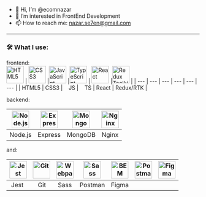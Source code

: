 - 👋 Hi, I’m @ecomnazar
- 👀 I’m interested in FrontEnd Development
- 📫 How to reach me: nazar.se7en@gmail.com

---

### :hammer_and_wrench: What I use:

frontend:   
<a href="https://html.spec.whatwg.org/multipage/" target="_blank" rel="noreferrer"><img width="45" height="45" alt="HTML5" src="https://cdn.jsdelivr.net/gh/devicons/devicon/icons/html5/html5-plain.svg" /></a> | <a href="https://www.w3schools.com/css/" target="_blank" rel="noreferrer"><img width="45" height="45" alt="CSS3" src="https://cdn.jsdelivr.net/gh/devicons/devicon/icons/css3/css3-plain.svg" /></a> |<a href="https://developer.mozilla.org/en-US/docs/Web/JavaScript" target="_blank" rel="noreferrer"><img width="45" height="45" alt="JavaScript" src="https://cdn.jsdelivr.net/gh/devicons/devicon/icons/javascript/javascript-plain.svg" /></a> |<a href="https://www.typescriptlang.org/" target="_blank" rel="noreferrer"><img width="45" height="45" alt="TypeScript" src="https://cdn.jsdelivr.net/gh/devicons/devicon/icons/typescript/typescript-plain.svg" /></a> | <a href="https://react.dev/" target="_blank" rel="noreferrer"><img width="45" height="45" alt="React" src="https://cdn.jsdelivr.net/gh/devicons/devicon/icons/react/react-original.svg" /></a> |<a href="https://redux-toolkit.js.org/" target="_blank" rel="noreferrer"><img width="45" height="45" alt="Redux Toolkit" src="https://cdn.jsdelivr.net/gh/devicons/devicon/icons/redux/redux-original.svg" /></a> |
| --- | --- | --- | --- | --- | --- |
| HTML5 | CSS3 | &nbsp;&nbsp;&nbsp;JS | &nbsp;&nbsp;&nbsp;TS | React | Redux/RTK |

backend:  

<a href="https://nodejs.org/en" target="_blank" rel="noreferrer"><img width="45" height="45" alt="Node.js" src="https://cdn.jsdelivr.net/gh/devicons/devicon/icons/nodejs/nodejs-plain.svg" /></a>| <a href="https://expressjs.com/" target="_blank" rel="noreferrer"><img width="45" height="45" alt="Express" src="https://cdn.jsdelivr.net/gh/devicons/devicon/icons/express/express-original.svg" /></a> | <a href="https://www.mongodb.com/" target="_blank" rel="noreferrer"><img width="45" height="45" alt="MongoDB" src="https://cdn.jsdelivr.net/gh/devicons/devicon/icons/mongodb/mongodb-plain.svg" /></a> | <a href="https://nginx.org/" target="_blank" rel="noreferrer"><img width="45" height="45" alt="Nginx" src="https://cdn.jsdelivr.net/gh/devicons/devicon/icons/nginx/nginx-original.svg" /></a>
| --- | --- | --- | --- |
| Node.js | Express | MongoDB | Nginx |


and:  

 <a href="https://jestjs.io/" target="_blank" rel="noreferrer"><img width="45" height="45" alt="Jest" src="https://cdn.jsdelivr.net/gh/devicons/devicon/icons/jest/jest-plain.svg" /></a> | <a href="https://git-scm.com/" target="_blank" rel="noreferrer"><img width="45" height="45" alt="Git" src="https://cdn.jsdelivr.net/gh/devicons/devicon/icons/git/git-plain.svg" /></a> |<a href="https://webpack.js.org/" target="_blank" rel="noreferrer"><img width="45" height="45" alt="Webpack" src="https://cdn.jsdelivr.net/gh/devicons/devicon/icons/webpack/webpack-original.svg" /></a> | <a href="https://sass-lang.com/" target="_blank" rel="noreferrer"><img width="45" height="45" alt="Sass" src="https://cdn.jsdelivr.net/gh/devicons/devicon/icons/sass/sass-original.svg" /></a> | <a href="https://en.bem.info/" target="_blank" rel="noreferrer"><img width="45" height="45" alt="BEM" src="https://simpleicons.org/icons/bem.svg" /></a> | <a href="https://www.postman.com/" target="_blank" rel="noreferrer"><img width="45" height="45" alt="Postman" src="https://simpleicons.org/icons/postman.svg" /></a> | <a href="https://www.figma.com/" target="_blank" rel="noreferrer"><img width="45" height="45" alt="Figma" src="https://cdn.jsdelivr.net/gh/devicons/devicon/icons/figma/figma-original.svg" /></a>
| --- | --- | --- | --- | --- | --- | --- |
| &nbsp;Jest | &nbsp;&nbsp;&nbsp;Git | &nbsp;Sass | Postman | Figma |
